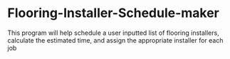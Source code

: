 # Flooring-Installer-Schedule-maker
This program will help schedule a user inputted list of flooring installers, calculate the estimated time, and assign the appropriate installer for each job
